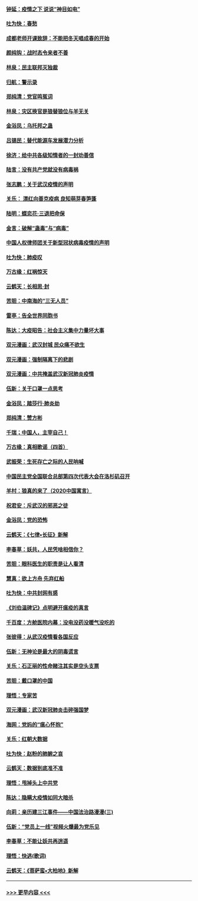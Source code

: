 #### [钟延：疫情之下 说说“神目如电”](../pages/nsc993/n11873121.md?t=02162331) 
#### [吐为快：春愁](../pages/nsc993/n11872801.md?t=02162331) 
#### [成都老师开课致辞：不能把冬天唱成春的开始](../pages/nsc993/n11872653.md?t=02162331) 
#### [颜纯钩：战时态令来者不善](../pages/nsc993/n11872011.md?t=02162331) 
#### [林泉：民主联邦灭独裁](../pages/nsc993/n11870998.md?t=02162331) 
#### [归航：警示录](../pages/nsc993/n11870963.md?t=02162331) 
#### [郑纯清：党官鸣冤词](../pages/nsc993/n11870938.md?t=02162331) 
#### [林泉：灾区换官是狼替狼位与羊无关](../pages/nsc993/n11870896.md?t=02162331) 
#### [金浴凤：乌托邦之蛊](../pages/nsc993/n11870879.md?t=02162331) 
#### [吕锡民：替代能源车发展潜力分析](../pages/nsc993/n11870656.md?t=02162331) 
#### [徐济：给中共各级知情者的一封劝善信](../pages/nsc993/n11868561.md?t=02162331) 
#### [陆言：没有共产党就没有病毒祸](../pages/nsc993/n11868232.md?t=02162331) 
#### [张志鹏：关于武汉疫情的声明](../pages/nsc993/n11867182.md?t=02162331) 
#### [关乐： 漂红向善克疫病 良知萌芽春笋蓬](../pages/nsc993/n11865710.md?t=02162331) 
#### [陆明：蝶恋花‧三退把命保](../pages/nsc993/n11865673.md?t=02162331) 
#### [金言：破解“蛊毒”与“病毒”](../pages/nsc993/n11864103.md?t=02162331) 
#### [中国人权律师团关于新型冠状病毒疫情的声明](../pages/nsc993/n11864249.md?t=02162331) 
#### [吐为快：肺疫叹](../pages/nsc993/n11864027.md?t=02162331) 
#### [万古缘：红祸惊天](../pages/nsc993/n11864079.md?t=02162331) 
#### [云鹤天：长相思‧封](../pages/nsc993/n11864006.md?t=02162331) 
#### [苦胆：中南海的“三无人员”](../pages/nsc993/n11862997.md?t=02162331) 
#### [雷亭：告全世界同胞书](../pages/nsc993/n11862572.md?t=02162331) 
#### [陈达：大疫昭告：社会主义集中力量坏大事](../pages/nsc993/n11859419.md?t=02162331) 
#### [双元漫画：武汉封城 民众痛不欲生](../pages/nsc993/n11859287.md?t=02162331) 
#### [双元漫画：强制隔离下的悲剧](../pages/nsc993/n11859244.md?t=02162331) 
#### [双元漫画：中共掩盖武汉新冠肺炎疫情](../pages/nsc993/n11858249.md?t=02162331) 
#### [伍新：关于口罩一点思考](../pages/nsc993/n11859195.md?t=02162331) 
#### [金浴凤：踏莎行‧肺炎劫](../pages/nsc993/n11858227.md?t=02162331) 
#### [郑纯清：赞方彬](../pages/nsc993/n11856803.md?t=02162331) 
#### [千瑞；中国人，主宰自己！](../pages/nsc993/n11856793.md?t=02162331) 
#### [万古缘：真相歌谣（四首）](../pages/nsc993/n11856263.md?t=02162331) 
#### [武振荣：生死存亡之际的人民呐喊](../pages/nsc993/n11856256.md?t=02162331) 
#### [中国民主党全国联合总部第四次代表大会在洛杉矶召开](../pages/nsc993/n11856344.md?t=02162331) 
#### [羊村：狼真的来了（2020中国寓言）](../pages/nsc993/n11856229.md?t=02162331) 
#### [祝君安：斥武汉的邪恶之徒](../pages/nsc993/n11855861.md?t=02162331) 
#### [金浴凤：党的恐怖](../pages/nsc993/n11855849.md?t=02162331) 
#### [云鹤天：《七律▪长征》新解](../pages/nsc993/n11855479.md?t=02162331) 
#### [李春草：妖共，人民凭啥相信你？](../pages/nsc993/n11855196.md?t=02162331) 
#### [苦胆：眼科医生的职责是让人看清](../pages/nsc993/n11853840.md?t=02162331) 
#### [慧真：欲上方舟 先弃红船](../pages/nsc993/n11853483.md?t=02162331) 
#### [吐为快：中共封网有感](../pages/nsc993/n11852575.md?t=02162331) 
#### [《刘伯温碑记》点明避开瘟疫的真言](../pages/nsc993/n11852128.md?t=02162331) 
#### [千百度：方舱医院内幕：没电没药没暖气没吃的](../pages/nsc993/n11850211.md?t=02162331) 
#### [张彼得：从武汉疫情看各国反应](../pages/nsc993/n11850102.md?t=02162331) 
#### [伍新：无神论是最大的阴毒谎言](../pages/nsc993/n11846129.md?t=02162331) 
#### [关乐：石正丽的性命赌注其实是空头支票](../pages/nsc993/n11846109.md?t=02162331) 
#### [苦胆：戴口罩的中国](../pages/nsc993/n11845576.md?t=02162331) 
#### [理悟：专家苦](../pages/nsc993/n11845564.md?t=02162331) 
#### [双元漫画：武汉新冠肺炎击碎强国梦](../pages/nsc993/n11843320.md?t=02162331) 
#### [海网：党妈的“瘟心怀抱”](../pages/nsc993/n11840740.md?t=02162331) 
#### [关乐：红朝大数据](../pages/nsc993/n11840675.md?t=02162331) 
#### [吐为快：赵粉的肺腑之哀](../pages/nsc993/n11840618.md?t=02162331) 
#### [云鹤天：数据到底准不准](../pages/nsc993/n11840325.md?t=02162331) 
#### [理悟：甩掉头上中共党](../pages/nsc993/n11838826.md?t=02162331) 
#### [陈达：隐瞒大疫情如同大暗杀](../pages/nsc993/n11838771.md?t=02162331) 
#### [向莉：亲历建三江事件——中国法治路漫漫(三)](../pages/nsc993/n11831825.md?t=02162331) 
#### [伍新：“党员上一线”视频火爆最为党乐见](../pages/nsc993/n11838200.md?t=02162331) 
#### [李春草：不能让妖共再逍遥](../pages/nsc993/n11838102.md?t=02162331) 
#### [理悟：快逃(歌词)](../pages/nsc993/n11838083.md?t=02162331) 
#### [云鹤天：《菩萨蛮▪大柏地》新解](../pages/nsc993/n11838059.md?t=02162331) 

----
#### [ >>> 更早内容 <<< ](../indexes/nsc993-earlier.md)
